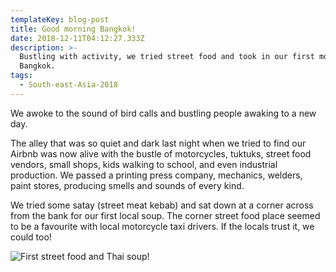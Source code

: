 ```yaml
---
templateKey: blog-post
title: Good morning Bangkok!
date: 2018-12-11T04:12:27.333Z
description: >-
  Bustling with activity, we tried street food and took in our first morning in
  Bangkok. 
tags:
  - South-east-Asia-2018
---
```

We awoke to the sound of bird calls and bustling people awaking to a new day.

The alley that was so quiet and dark last night when we tried to find our Airbnb was now alive with the bustle of motorcycles, tuktuks, street food vendors, small shops, kids walking to school, and even industrial production. We passed a printing press company, mechanics, welders, paint stores, producing smells and sounds of every kind. 

We tried some satay (street meat kebab) and sat down at a corner across from the bank for our first local soup. The corner street food place seemed to be a favourite with local motorcycle taxi drivers. If the locals trust it, we could too!

![First street food and Thai soup!](/img/b690f97a-9615-48dc-b94a-e1bb17c0099f.jpeg)

